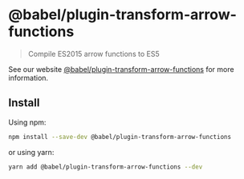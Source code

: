 # @babel/plugin-transform-arrow-functions

> Compile ES2015 arrow functions to ES5

See our
website [@babel/plugin-transform-arrow-functions](https://babeljs.io/docs/babel-plugin-transform-arrow-functions)
for more information.

## Install

Using npm:

```sh
npm install --save-dev @babel/plugin-transform-arrow-functions
```

or using yarn:

```sh
yarn add @babel/plugin-transform-arrow-functions --dev
```
